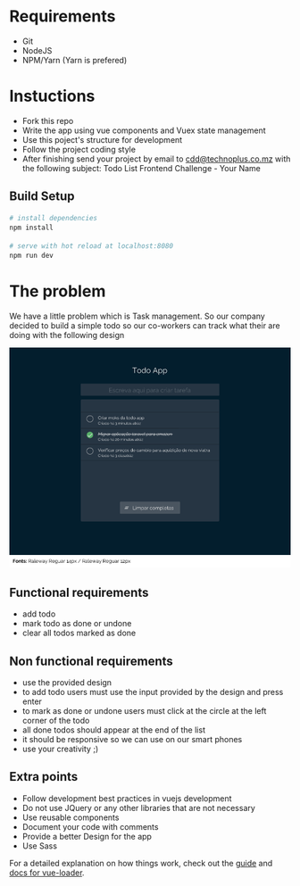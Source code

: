 # Requirements
- Git
- NodeJS
- NPM/Yarn (Yarn is prefered)

# Instuctions
- Fork this repo
- Write the app using vue components and Vuex state management
- Use this poject's structure for development
- Follow the project coding style
- After finishing send your project by email to cdd@technoplus.co.mz with the following 
subject: Todo List Frontend Challenge - Your Name 

## Build Setup

``` bash
# install dependencies
npm install

# serve with hot reload at localhost:8080
npm run dev
```

# The problem
We have a little problem which is Task management.
So our company decided to build a simple todo so our co-workers can track what their are doing
with the following design 

![alt text](todo-app.png)
 
## Functional requirements
- add todo
- mark todo as done or undone
- clear all todos marked as done

## Non functional requirements
- use the provided design
- to add todo users must use the input provided by the design and press enter
- to mark as done or undone users must click at the circle at the left corner of the todo
- all done todos should appear at the end of the list 
- it should be responsive so we can use on our smart phones
- use your creativity ;)


## Extra points
- Follow development best practices in vuejs development
- Do not use JQuery or any other libraries that are not necessary
- Use reusable components
- Document your code with comments
- Provide a better Design for the app
- Use Sass

For a detailed explanation on how things work, check out the [guide](http://vuejs-templates.github.io/webpack/) and [docs for vue-loader](http://vuejs.github.io/vue-loader).
